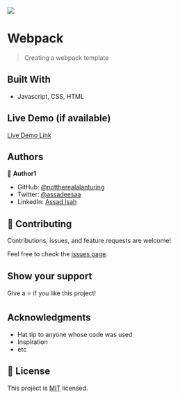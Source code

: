 ![](https://img.shields.io/badge/Microverse-blueviolet)

# Webpack

> Creating a webpack template

## Built With

- Javascript, CSS, HTML

## Live Demo (if available)

[Live Demo Link](__)

## Authors

👤 **Author1**

- GitHub: [@nottherealalanturing](https://github.com/nottherealalanturing)
- Twitter: [@assadeesaa](https://twitter.com/assadeesaa)
- LinkedIn: [Assad Isah](https://linkedin.com/in/assadisah)

## 🤝 Contributing

Contributions, issues, and feature requests are welcome!

Feel free to check the [issues page](../../issues/).

## Show your support

Give a ⭐️ if you like this project!

## Acknowledgments

- Hat tip to anyone whose code was used
- Inspiration
- etc

## 📝 License

This project is [MIT](./MIT.md) licensed.
